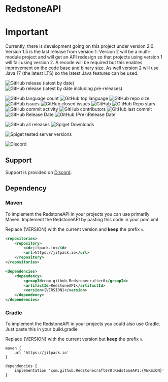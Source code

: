 # RedstoneAPI

# Important
Currently, there is development going on this project under version 2.0.  
Version 1.5 is the last release from version 1.
Version 2 will be a multi-module project and will get an API redesign so that projects using version 1 will fail using version 2.
A recode will be required but this enables improvement on the code base and binary size.
As well version 2 will use Java 17 (the latest LTS) so the latest Java features can be used.

![GitHub release (latest by date)](https://img.shields.io/github/v/release/Redstonecrafter0/RedstoneAPI?label=latest%20release&style=for-the-badge)
![GitHub release (latest by date including pre-releases)](https://img.shields.io/github/v/release/Redstonecrafter0/RedstoneAPI?color=E67233&include_prereleases&label=latest%20pre-release&style=for-the-badge)

![GitHub language count](https://img.shields.io/github/languages/count/Redstonecrafter0/RedstoneAPI?style=for-the-badge)
![GitHub top language](https://img.shields.io/github/languages/top/Redstonecrafter0/RedstoneAPI?style=for-the-badge)
![GitHub repo size](https://img.shields.io/github/repo-size/Redstonecrafter0/RedstoneAPI?style=for-the-badge)
![GitHub issues](https://img.shields.io/github/issues-raw/Redstonecrafter0/RedstoneAPI?style=for-the-badge)
![GitHub closed issues](https://img.shields.io/github/issues-closed-raw/Redstonecrafter0/RedstoneAPI?style=for-the-badge)
![GitHub](https://img.shields.io/github/license/Redstonecrafter0/RedstoneAPI?style=for-the-badge)
![GitHub Repo stars](https://img.shields.io/github/stars/Redstonecrafter0/RedstoneAPI?style=for-the-badge)
![GitHub commit activity](https://img.shields.io/github/commit-activity/m/Redstonecrafter0/RedstoneAPI?style=for-the-badge)
![GitHub contributors](https://img.shields.io/github/contributors/Redstonecrafter0/RedstoneAPI?style=for-the-badge)
![GitHub last commit](https://img.shields.io/github/last-commit/Redstonecrafter0/RedstoneAPI?style=for-the-badge)
![GitHub Release Date](https://img.shields.io/github/release-date/Redstonecrafter0/RedstoneAPI?label=latest%20release&style=for-the-badge)
![GitHub (Pre-)Release Date](https://img.shields.io/github/release-date-pre/Redstonecrafter0/RedstoneAPI?label=latest%20pre-release&style=for-the-badge)

![GitHub all releases](https://img.shields.io/github/downloads/Redstonecrafter0/RedstoneAPI/total?style=for-the-badge)
![Spiget Downloads](https://img.shields.io/spiget/downloads/88273?label=spigot%20downloads&style=for-the-badge)

![Spiget tested server versions](https://img.shields.io/spiget/tested-versions/88273?style=for-the-badge)

![Discord](https://img.shields.io/discord/391551622297157632?color=7289DA&label=discord&style=for-the-badge)

## Support

Support is provided on [Discord](https://discord.gg/aZKuas4).

## Dependency

### Maven
To implement the RedstoneAPI in your projects you can use primarily Maven.
Implement the RedstoneAPI by pasting this code in your pom.xml

Replace {VERSION} with the current version and **keep** the prefix `v`.
```xml
<repositories>
    <repository>
        <id>jitpack.io</id>
        <url>https://jitpack.io</url>
    </repository>
</repositories>

<dependencies>
    <dependency>
        <groupId>com.github.Redstonecrafter0</groupId>
        <artifactId>RedstoneAPI</artifactId>
        <version>{VERSION}</version>
    </dependency>
</dependencies>
   ```

### Gradle
To implement the RedstoneAPI in your projects you could also use Gradle.
Just paste this in your build.gradle

Replace {VERSION} with the current version but **keep** the prefix `v`.
```
maven {
    url 'https://jitpack.io'
}

dependencies {
    implementation 'com.github.Redstonecrafter0:RedstoneAPI:{VERSION}'
}
```
